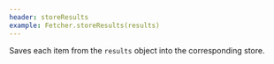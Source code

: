 ```yaml
---
header: storeResults
example: Fetcher.storeResults(results)
---
```


Saves each item from the `results` object into the corresponding store.

